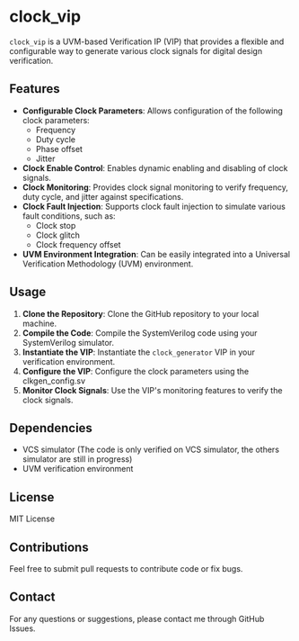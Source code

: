 # clock_vip

`clock_vip` is a UVM-based Verification IP (VIP) that provides a flexible and configurable way to generate various clock signals for digital design verification.

## Features

* **Configurable Clock Parameters**: Allows configuration of the following clock parameters:
    * Frequency
    * Duty cycle
    * Phase offset
    * Jitter
* **Clock Enable Control**: Enables dynamic enabling and disabling of clock signals.
* **Clock Monitoring**: Provides clock signal monitoring to verify frequency, duty cycle, and jitter against specifications.
* **Clock Fault Injection**: Supports clock fault injection to simulate various fault conditions, such as:
    * Clock stop
    * Clock glitch
    * Clock frequency offset
* **UVM Environment Integration**: Can be easily integrated into a Universal Verification Methodology (UVM) environment.

## Usage

1.  **Clone the Repository**: Clone the GitHub repository to your local machine.
2.  **Compile the Code**: Compile the SystemVerilog code using your SystemVerilog simulator.
3.  **Instantiate the VIP**: Instantiate the `clock_generator` VIP in your verification environment.
4.  **Configure the VIP**: Configure the clock parameters using the clkgen_config.sv
5.  **Monitor Clock Signals**: Use the VIP's monitoring features to verify the clock signals.

## Dependencies

* VCS simulator (The code is only verified on VCS simulator, the others simulator are still in progress)
* UVM verification environment

## License

MIT License

## Contributions

Feel free to submit pull requests to contribute code or fix bugs.

## Contact

For any questions or suggestions, please contact me through GitHub Issues.

